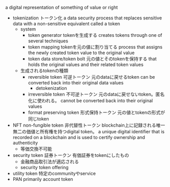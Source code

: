 a digital representation of something of value or right        
- tokenization トークン化
    a data security process that replaces sensitive data with a non-sensitive equivalent called a token
    - system
        - token generator
            tokenを生成する
            creates tokens through one of several techniques
        - token mapping
            tokenを元の値に割り当てる
            process that assigns the newly created token value to the original value
        - token data store/token bolt
            元の値とそのtokenを保持する
            that holds the original values and their related token values
    - 生成されるtokenの種類
        - reversible token 可逆トークン
            元のdataに戻せるtoken
            can be converted back into their original data values
            - detokenization
        - irreversible token 不可逆トークン
            元のdataに戻せないtoken。匿名化に使われる。
            cannot be converted back into their original values
        - format preserving token 形式保持トークン
            元の値とtokenの形式が同じtoken    
- NFT non-fungible token 非代替性トークン
    blockchain上に記録される唯一無二の価値と所有権を持つdigital token。
    a unique digital identifier that is recorded on a blockchain and is used to certify ownership and authenticity
    - 等価交換不可能
- security token 証券トークン
    有価証券をtokenにしたもの
    - 金融商品取引法が適応される
    - security token offering
- utility token
    特定のcommunityやservice
- PAN primarily account token